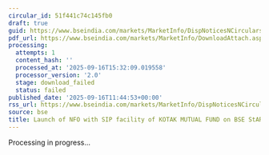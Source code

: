 ```yaml
---
circular_id: 51f441c74c145fb0
draft: true
guid: https://www.bseindia.com/markets/MarketInfo/DispNoticesNCirculars.aspx?Noticeid={593599FA-F6F4-45B2-89CA-7A216F9AFDE4}&noticeno=20250916-45&dt=09/16/2025&icount=45&totcount=78&flag=0
pdf_url: https://www.bseindia.com/markets/MarketInfo/DownloadAttach.aspx?id=20250916-45&attachedId=
processing:
  attempts: 1
  content_hash: ''
  processed_at: '2025-09-16T15:32:09.019558'
  processor_version: '2.0'
  stage: download_failed
  status: failed
published_date: '2025-09-16T11:44:53+00:00'
rss_url: https://www.bseindia.com/markets/MarketInfo/DispNoticesNCirculars.aspx?Noticeid={593599FA-F6F4-45B2-89CA-7A216F9AFDE4}&noticeno=20250916-45&dt=09/16/2025&icount=45&totcount=78&flag=0
source: bse
title: Launch of NFO with SIP facility of KOTAK MUTUAL FUND on BSE StAR MF Platform
---
```


Processing in progress...